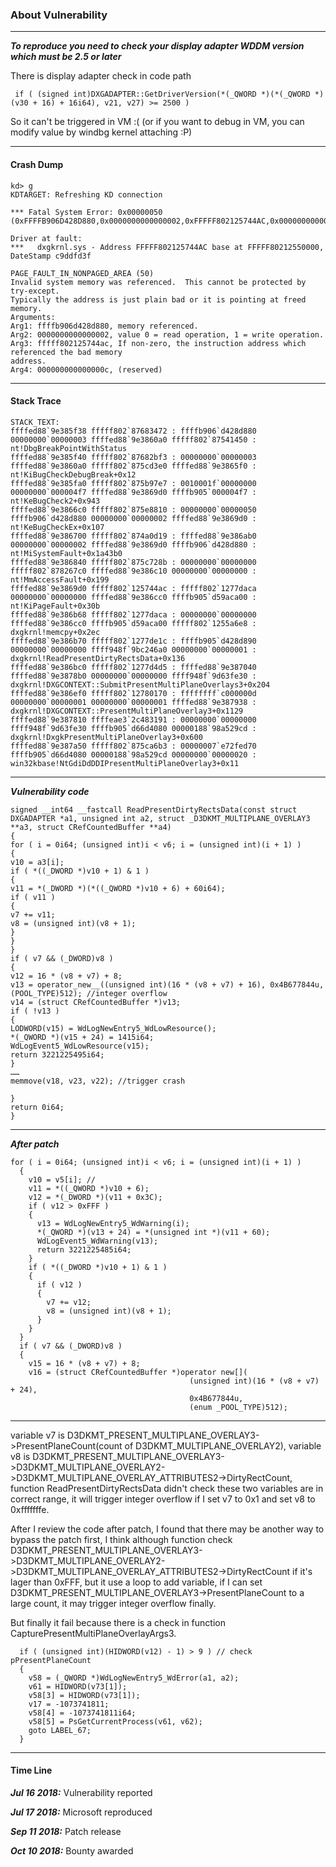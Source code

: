 ### About Vulnerability

----

***To reproduce you need to check your display adapter WDDM version which must be 2.5 or later***

There is display adapter check in code path

```
 if ( (signed int)DXGADAPTER::GetDriverVersion(*(_QWORD *)(*(_QWORD *)(v30 + 16) + 16i64), v21, v27) >= 2500 )
```

So it can't be triggered in VM :( (or if you want to debug in VM, you can modify value by windbg kernel attaching :P)

----

#### Crash Dump

```
kd> g 
KDTARGET: Refreshing KD connection

*** Fatal System Error: 0x00000050
(0xFFFFB906D428D880,0x0000000000000002,0xFFFFF802125744AC,0x000000000000000C)

Driver at fault:
***   dxgkrnl.sys - Address FFFFF802125744AC base at FFFFF80212550000, DateStamp c9ddfd3f

PAGE_FAULT_IN_NONPAGED_AREA (50)
Invalid system memory was referenced.  This cannot be protected by try-except.
Typically the address is just plain bad or it is pointing at freed memory.
Arguments:
Arg1: ffffb906d428d880, memory referenced.
Arg2: 0000000000000002, value 0 = read operation, 1 = write operation.
Arg3: fffff802125744ac, If non-zero, the instruction address which referenced the bad memory
address.
Arg4: 000000000000000c, (reserved)
```
---
#### Stack Trace
```
STACK_TEXT:
ffffed88`9e385f38 fffff802`87683472 : ffffb906`d428d880 00000000`00000003 ffffed88`9e3860a0 fffff802`87541450 : nt!DbgBreakPointWithStatus
ffffed88`9e385f40 fffff802`87682bf3 : 00000000`00000003 ffffed88`9e3860a0 fffff802`875cd3e0 ffffed88`9e3865f0 : nt!KiBugCheckDebugBreak+0x12
ffffed88`9e385fa0 fffff802`875b97e7 : 0010001f`00000000 00000000`000004f7 ffffed88`9e3869d0 ffffb905`000004f7 : nt!KeBugCheck2+0x943
ffffed88`9e3866c0 fffff802`875e8810 : 00000000`00000050 ffffb906`d428d880 00000000`00000002 ffffed88`9e3869d0 : nt!KeBugCheckEx+0x107
ffffed88`9e386700 fffff802`874a0d19 : ffffed88`9e386ab0 00000000`00000002 ffffed88`9e3869d0 ffffb906`d428d880 : nt!MiSystemFault+0x1a43b0
ffffed88`9e386840 fffff802`875c728b : 00000000`00000000 fffff802`878267c0 ffffed88`9e386c10 00000000`00000000 : nt!MmAccessFault+0x199
ffffed88`9e3869d0 fffff802`125744ac : fffff802`1277daca 00000000`00000000 ffffed88`9e386cc0 ffffb905`d59aca00 : nt!KiPageFault+0x30b
ffffed88`9e386b68 fffff802`1277daca : 00000000`00000000 ffffed88`9e386cc0 ffffb905`d59aca00 fffff802`1255a6e8 : dxgkrnl!memcpy+0x2ec
ffffed88`9e386b70 fffff802`1277de1c : ffffb905`d428d890 00000000`00000000 ffff948f`9bc246a0 00000000`00000001 : dxgkrnl!ReadPresentDirtyRectsData+0x136
ffffed88`9e386bc0 fffff802`1277d4d5 : ffffed88`9e387040 ffffed88`9e3878b0 00000000`00000000 ffff948f`9d63fe30 : dxgkrnl!DXGCONTEXT::SubmitPresentMultiPlaneOverlays3+0x204
ffffed88`9e386ef0 fffff802`12780170 : ffffffff`c000000d 00000000`00000001 00000000`00000001 ffffed88`9e387938 : dxgkrnl!DXGCONTEXT::PresentMultiPlaneOverlay3+0x1129
ffffed88`9e387810 ffffeae3`2c483191 : 00000000`00000000 ffff948f`9d63fe30 ffffb905`d66d4080 00000188`98a529cd : dxgkrnl!DxgkPresentMultiPlaneOverlay3+0x600
ffffed88`9e387a50 fffff802`875ca6b3 : 00000007`e72fed70 ffffb905`d66d4080 00000188`98a529cd 00000000`00000020 : win32kbase!NtGdiDdDDIPresentMultiPlaneOverlay3+0x11
```
---
***Vulnerability code***

```
signed __int64 __fastcall ReadPresentDirtyRectsData(const struct DXGADAPTER *a1, unsigned int a2, struct _D3DKMT_MULTIPLANE_OVERLAY3 **a3, struct CRefCountedBuffer **a4)
{
for ( i = 0i64; (unsigned int)i < v6; i = (unsigned int)(i + 1) )
{
v10 = a3[i];
if ( *((_DWORD *)v10 + 1) & 1 )
{
v11 = *(_DWORD *)(*((_QWORD *)v10 + 6) + 60i64);
if ( v11 )
{
v7 += v11;
v8 = (unsigned int)(v8 + 1);
}
}
}
if ( v7 && (_DWORD)v8 )
{
v12 = 16 * (v8 + v7) + 8;
v13 = operator_new__((unsigned int)(16 * (v8 + v7) + 16), 0x4B677844u, (POOL_TYPE)512); //integer overflow
v14 = (struct CRefCountedBuffer *)v13;
if ( !v13 )
{
LODWORD(v15) = WdLogNewEntry5_WdLowResource();
*(_QWORD *)(v15 + 24) = 1415i64;
WdLogEvent5_WdLowResource(v15);
return 3221225495i64;
}
……
memmove(v18, v23, v22); //trigger crash

}
return 0i64;
}
```
---
***After patch***

```
for ( i = 0i64; (unsigned int)i < v6; i = (unsigned int)(i + 1) )
  {
    v10 = v5[i]; //
    v11 = *((_QWORD *)v10 + 6);
    v12 = *(_DWORD *)(v11 + 0x3C);
    if ( v12 > 0xFFF )
    {
      v13 = WdLogNewEntry5_WdWarning(i);
      *(_QWORD *)(v13 + 24) = *(unsigned int *)(v11 + 60);
      WdLogEvent5_WdWarning(v13);
      return 3221225485i64;
    }
    if ( *((_DWORD *)v10 + 1) & 1 )
    {
      if ( v12 )
      {
        v7 += v12;
        v8 = (unsigned int)(v8 + 1);
      }
    }
  }
  if ( v7 && (_DWORD)v8 )
  {
    v15 = 16 * (v8 + v7) + 8;
    v16 = (struct CRefCountedBuffer *)operator new[](
                                        (unsigned int)(16 * (v8 + v7) + 24),
                                        0x4B677844u,
                                        (enum _POOL_TYPE)512);
```
---
variable v7 is D3DKMT_PRESENT_MULTIPLANE_OVERLAY3->PresentPlaneCount(count of D3DKMT_MULTIPLANE_OVERLAY2), variable v8 is D3DKMT_PRESENT_MULTIPLANE_OVERLAY3->D3DKMT_MULTIPLANE_OVERLAY2->D3DKMT_MULTIPLANE_OVERLAY_ATTRIBUTES2->DirtyRectCount, function ReadPresentDirtyRectsData didn't check these two variables are in correct range, it will trigger integer overflow if I set v7 to 0x1 and set v8 to 0xfffffffe.

After I review the code after patch, I found that there may be another way to bypass the patch first, I think although function check D3DKMT_PRESENT_MULTIPLANE_OVERLAY3->D3DKMT_MULTIPLANE_OVERLAY2->D3DKMT_MULTIPLANE_OVERLAY_ATTRIBUTES2->DirtyRectCount if it's lager than 0xFFF, but it use a loop to add variable, if I can set D3DKMT_PRESENT_MULTIPLANE_OVERLAY3->PresentPlaneCount to a large count, it may trigger integer overflow finally.

But finally it fail because there is a check in function CapturePresentMultiPlaneOverlayArgs3.

```
  if ( (unsigned int)(HIDWORD(v12) - 1) > 9 ) // check pPresentPlaneCount
  {
    v58 = (_QWORD *)WdLogNewEntry5_WdError(a1, a2);
    v61 = HIDWORD(v73[1]);
    v58[3] = HIDWORD(v73[1]);
    v17 = -1073741811;
    v58[4] = -1073741811i64;
    v58[5] = PsGetCurrentProcess(v61, v62);
    goto LABEL_67;
  }
```
---
#### Time Line

***Jul 16 2018:*** Vulnerability reported

***Jul 17 2018:*** Microsoft reproduced

***Sep 11 2018:*** Patch release

***Oct 10 2018:*** Bounty awarded

